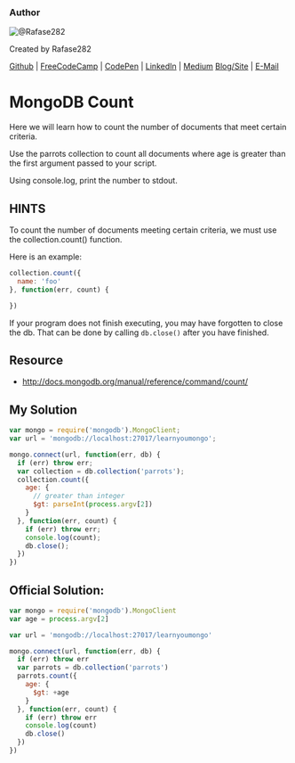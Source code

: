### Author

![@Rafase282](https://avatars0.githubusercontent.com/Rafase282?&s=128)

Created by Rafase282

[Github](https://github.com/Rafase282) | [FreeCodeCamp](http://www.freecodecamp.com/rafase282) | [CodePen](http://codepen.io/Rafase282/) | [LinkedIn](https://www.linkedin.com/in/rafase282) | [Medium](https://medium.com/@Rafase282) [Blog/Site](https://rafase282.wordpress.com/) | [E-Mail](mailto:rafase282@gmail.com)

# MongoDB Count

Here we will learn how to count the number of documents that meet certain criteria.

Use the parrots collection to count all documents where age is greater than the first argument passed to your script.

Using console.log, print the number to stdout.

## HINTS

To count the number of documents meeting certain criteria, we must use the collection.count() function.

Here is an example:

```javascript
collection.count({
  name: 'foo'
}, function(err, count) {

})
```

If your program does not finish executing, you may have forgotten to close the db. That can be done by calling `db.close()` after you have finished.

## Resource

- <http://docs.mongodb.org/manual/reference/command/count/>

## My Solution

```javascript
var mongo = require('mongodb').MongoClient;
var url = 'mongodb://localhost:27017/learnyoumongo';

mongo.connect(url, function(err, db) {
  if (err) throw err;
  var collection = db.collection('parrots');
  collection.count({
    age: {
      // greater than integer
      $gt: parseInt(process.argv[2])
    }
  }, function(err, count) {
    if (err) throw err;
    console.log(count);
    db.close();
  })
})
```

## Official Solution:

```javascript
var mongo = require('mongodb').MongoClient
var age = process.argv[2]

var url = 'mongodb://localhost:27017/learnyoumongo'

mongo.connect(url, function(err, db) {
  if (err) throw err
  var parrots = db.collection('parrots')
  parrots.count({
    age: {
      $gt: +age
    }
  }, function(err, count) {
    if (err) throw err
    console.log(count)
    db.close()
  })
})
```
